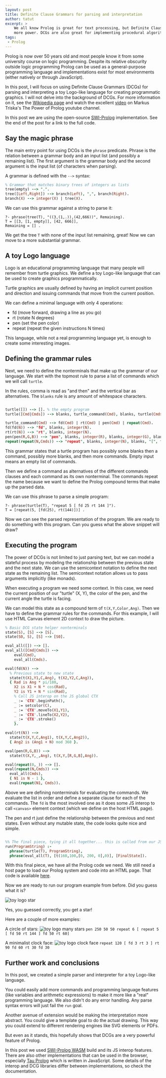 ```yaml
---
layout: post
title: Definite Clause Grammars for parsing and interpretation
author: tatut
excerpt: >
    We all know Prolog is great for text processing, but Definite Clause Grammars (DCGs) have much
    more power. DCGs are also great for implementing procedural algorithms.
tags:
 - Prolog
---
```


Prolog is now over 50 years old and most people know it from some university course on logic
programming. Despite its relative obscurity outside logic programming Prolog can be used as a
general-purpose programming language and implementations exist for most environments (either
natively or through JavaScript).

In this post, I will focus on using Definite Clause Grammars (DCGs) for parsing and interpreting a
toy Logo-like language for creating programmatic graphics. I will not delve into the background of
DCGs. For more information on it, see the [Wikipedia page](https://en.wikipedia.org/wiki/Definite_clause_grammar)
and watch the excellent [video](https://www.youtube.com/watch?v=CvLsVfq6cks) on Markus Triska's
The Power of Prolog youtube channel.

In this post we are using the open-source [SWI-Prolog](https://www.swi-prolog.org) implementation.
See the end of the post for a link to the full code.

## Say the magic phrase

The main entry point for using DCGs is the `phrase` predicate. Phrase is the relation between a
grammar body and an input list (and possibly a remaining list). The first argument is the grammar
body and the second argument is the input list (of characters when parsing).

A grammar is defined with the `-->` syntax:

```prolog
% Grammar that matches binary trees of integers as lists
tree(empty) --> ".".
tree([Left,Right]) --> branch(Left), ",", branch(Right).
branch(X) --> integer(X) | tree(X).
```

We can use this grammar against a string to parse it:
```
?- phrase(tree(T), "((3,(1,.)),(42,666))", Remaining).
T = [[3, [1, empty]], [42, 666]],
Remaining = [] .
```

We get the tree `T` with none of the input list remaining, great!
Now we can move to a more substantial grammar.

## A toy Logo language

Logo is an educational programming language that many people will remember from turtle graphics.
We define a toy Logo-like language that can be used to create graphics programmatically.

Turtle graphics are usually defined by having an implicit current position and direction and issuing
commands that move from the current position.

We can define a minimal language with only 4 operations:
* fd (move forward, drawing a line as you go)
* rt (rotate N degrees)
* pen (set the pen color)
* repeat (repeat the given instructions N times)

This language, while not a real programming language yet, is enough to create some interesting images.

## Defining the grammar rules

Next, we need to define the nonterminals that make up the grammar of our language.
We start with the topmost rule to parse a list of commands which we will call `turtle`.

In the rules, comma is read as "and then" and the vertical bar as alternatives.
The `blanks` rule is any amount of whitespace characters.

```prolog

turtle([]) --> []. % the empty program
turtle([Cmd|Cmds]) --> blanks, turtle_command(Cmd), blanks, turtle(Cmds).

turtle_command(Cmd) --> fd(Cmd) | rt(Cmd) | pen(Cmd) | repeat(Cmd).
fd(fd(N)) --> "fd", blanks, integer(N).
rt(rt(N)) --> "rt", blanks, integer(N).
pen(pen(R,G,B)) --> "pen", blanks, integer(R), blanks, integer(G), blanks, integer(B).
repeat(repeat(N,Cmds)) --> "repeat", blanks, integer(N), blanks, "[", turtle(Cmds), "]".

```

This grammar states that a turtle program has possibly some blanks then a command, possibly more
blanks, and then more commands. Empty input means an empty list of commands.

Then we define a command as alternatives of the different commands clauses and each command as its own
nonterminal. The commands repeat the name because we want to define the Prolog compound terms that
make up the parsed data.

We can use this phrase to parse a simple program:
```
?- phrase(turtle(T), "repeat 5 [ fd 25 rt 144 ]").
T = [repeat(5, [fd(25), rt(144)])] .
```

Now we can see the parsed representation of the program. We are ready to do something with
this program. Can you guess what the above snippet will draw?


## Executing the program

The power of DCGs is not limited to just parsing text, but we can model a stateful process by modeling
the relationship between the previous state and the next state. We can use the semicontext notation to
define the next state as the remaining list. The semicontext notation allows us to pass arguments
implicitly (like monads).

When executing a program we need some context. In this case, we need the current position of our
"turtle" (X, Y), the color of the pen, and the current angle the turtle is facing.

We can model this state as a compound term of `t(X,Y,Color,Ang)`.
Then we have to define the grammar rules for the commands. For this example, I will use HTML Canvas
element 2D context to draw the picture.

```prolog
% Basic DCG state helper nonterminals
state(S), [S] --> [S].
state(S0, S), [S] --> [S0].

eval_all([]) --> [].
eval_all([Cmd|Cmds]) -->
    eval(Cmd),
    eval_all(Cmds).

eval(fd(N)) -->
  % Previous state to new state
  state(t(X1,Y1,C,Ang), t(X2,Y2,C,Ang)),
  { Rad is Ang * pi/180,
    X2 is X1 + N * cos(Rad),
    Y2 is Y1 + N * sin(Rad),
    % Call JS interop on the JS global CTX
    _ := 'CTX'.beginPath(),
    _ := setcolor(C),
    _ := 'CTX'.moveTo(X1,Y1),
    _ := 'CTX'.lineTo(X2,Y2),
    _ := 'CTX'.stroke()
    }.

eval(rt(N)) -->
  state(t(X,Y,C,Ang1), t(X,Y,C,Ang2)),
  { Ang2 is (Ang1 + N) mod 360 }.

eval(pen(R,G,B)) -->
  state(t(X,Y,_,Ang), t(X,Y,[R,G,B],Ang)).

eval(repeat(0,_)) --> [].
eval(repeat(N,Cmds)) -->
  eval_all(Cmds),
  { N1 is N - 1 },
  eval(repeat(N1, Cmds)).
```

Above we are defining nonterminals for evaluating the commands. We evaluate the list in
order and define a separate clause for each of the commands. The `fd` is the most involved
one as it does some JS interop to call `<canvas>` element context (which we define on the
host HTML page).

The pen and rt just define the relationship between the previous and next states. Even without
any mutable state, the code looks quite nice and simple.

```prolog

%% The final piece, tying it all together... this is called from our JS page
run(ProgramString) :-
  phrase(turtle(T), ProgramString),
  phrase(eval_all(T), [t(160,100,[0, 200, 0],0)], [FinalState]).
```

With this final piece, we have all the Prolog code we need. We still need a host page to
load our Prolog system and code into an HTML page. That code is available [here](https://gist.github.com/tatut/d947e2d62a5a6fbb07d150f3ecf78948).

Now we are ready to run our program example from before. Did you guess what it is?

![toy logo star](/img/2023-dcg/toy-logo-run1.gif)

Yes, you guessed correctly, you get a star!

Here are a couple of more examples:

A circle of stars:
![toy logo many stars](/img/2023-dcg/toy-logo-many-stars.png)
`pen 250 50 50 repeat 6 [ repeat 5 [ fd 50 rt 144 ] fd 50 rt 60]`

A minimalist clock face:
![toy logo clock face](/img/2023-dcg/toy-logo-clock-face.png)
`repeat 120 [ fd 3 rt 3 ] rt 90 fd 60 rt 30 fd 30`

## Further work and conclusions

In this post, we created a simple parser and interpreter for a toy Logo-like language.

You could easily add more commands and programming language features (like variables and
arithmetic expressions) to make it more like a "real" programming language. We also didn't
do any error handling. Any parse syntax errors will just fail the `run` goal.

Another avenue of extension would be making the interpretation more abstract. You could give a
template goal to do the actual drawing. This way you could extend to different rendering engines
like SVG elements or PDFs.

But even as it stands, this hopefully shows that DCGs are a very powerful feature of Prolog.

In this post we used [SWI-Prolog WASM](https://www.swi-prolog.org/pldoc/man?section=wasm) build and
its JS interop features. There are also other implementations that can be used in the browser,
especially [Tau Prolog](http://tau-prolog.org) which is written in JavaScript. Some details of the
interop and DCG libraries differ between implementations, so check the documentation.
